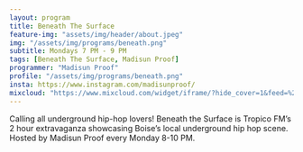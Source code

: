 ```yaml
---
layout: program
title: Beneath The Surface
feature-img: "assets/img/header/about.jpeg"
img: "/assets/img/programs/beneath.png"
subtitle: Mondays 7 PM - 9 PM
tags: [Beneath The Surface, Madisun Proof]
programmer: "Madisun Proof"
profile: "/assets/img/programs/beneath.png"
insta: https://www.instagram.com/madisunproof/
mixcloud: "https://www.mixcloud.com/widget/iframe/?hide_cover=1&feed=%2Ftropicofm%2Fplaylists%2Fbeneath-the-surface%2F"
---
```


Calling all underground hip-hop lovers! Beneath the Surface is Tropico FM’s 2 hour extravaganza showcasing Boise’s local underground hip hop scene. Hosted by Madisun Proof every Monday 8-10 PM.
